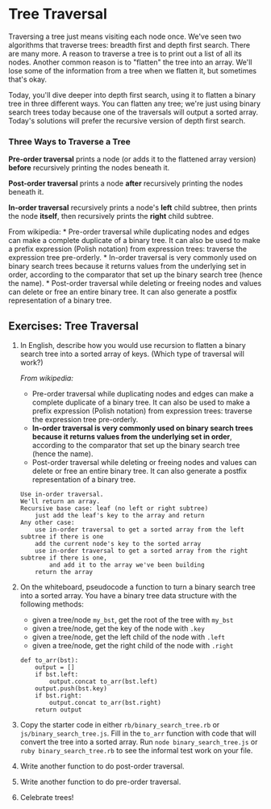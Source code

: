 # Tree Traversal

Traversing a tree just means visiting each node once.  We've seen two algorithms that traverse trees: breadth first and depth first search. There are many more. A reason to traverse a tree is to print out a list of all its nodes.  Another common reason is to "flatten" the tree into an array. We'll lose some of the information from a tree when we flatten it, but sometimes that's okay.

Today, you'll dive deeper into depth first search, using it to flatten a binary tree in three different ways.  You can flatten any tree; we're just using binary search trees today because one of the traversals will output a sorted array.  Today's solutions will prefer the recursive version of depth first search.

### Three Ways to Traverse a Tree

**Pre-order traversal** prints a node  (or adds it to the flattened array version) **before** recursively printing the nodes beneath it. 

**Post-order traversal** prints a node **after** recursively printing the nodes beneath it. 

**In-order traversal** recursively prints a node's **left** child subtree, then prints the node **itself**, then recursively prints the **right** child subtree. 

From wikipedia:
	* Pre-order traversal while duplicating nodes and edges can make a complete duplicate of a binary tree. It can also be used to make a prefix expression (Polish notation) from expression trees: traverse the expression tree pre-orderly.
	* In-order traversal is very commonly used on binary search trees because it returns values from the underlying set in order, according to the comparator that set up the binary search tree (hence the name).
	* Post-order traversal while deleting or freeing nodes and values can delete or free an entire binary tree. It can also generate a postfix representation of a binary tree.

## Exercises: Tree Traversal

1. In English, describe how you would use recursion to flatten a binary search tree into a sorted array of keys.  (Which type of traversal will work?)

	
	*From wikipedia:*
	* Pre-order traversal while duplicating nodes and edges can make a complete duplicate of a binary tree. It can also be used to make a prefix expression (Polish notation) from expression trees: traverse the expression tree pre-orderly.
	* **In-order traversal is very commonly used on binary search trees because it returns values from the underlying set in order**, according to the comparator that set up the binary search tree (hence the name).
	* Post-order traversal while deleting or freeing nodes and values can delete or free an entire binary tree. It can also generate a postfix representation of a binary tree.

	```
	Use in-order traversal.
	We'll return an array.
	Recursive base case: leaf (no left or right subtree) 
		just add the leaf's key to the array and return
	Any other case:
		use in-order traversal to get a sorted array from the left subtree if there is one
		add the current node's key to the sorted array
		use in-order traversal to get a sorted array from the right subtree if there is one, 
			and add it to the array we've been building
		return the array
	```
	


1. On the whiteboard, pseudocode a function to turn a binary search tree into a sorted array. You have a binary tree data structure with the following methods:
	
	* given a tree/node `my_bst`, get the root of the tree with `my_bst`
	* given a tree/node, get the key of the node with `.key`
	* given a tree/node, get the left child of the node with `.left`
	* given a tree/node, get the right child of the node with `.right`

	```
	def to_arr(bst):
		output = []
		if bst.left:
			output.concat to_arr(bst.left)
		output.push(bst.key)
		if bst.right:
			output.concat to_arr(bst.right)
		return output

	```


1. Copy the starter code in either `rb/binary_search_tree.rb` or `js/binary_search_tree.js`. Fill in the `to_arr` function with code that will convert the tree into a sorted array. Run `node binary_search_tree.js` or `ruby binary_search_tree.rb` to see the informal test work on your file.
	
1. Write another function to do post-order traversal.

1. Write another function to do pre-order traversal.

1. Celebrate trees!

